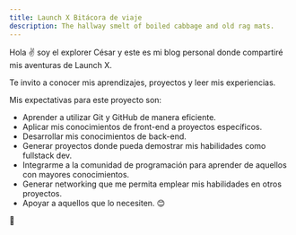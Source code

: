 ```yaml
---
title: Launch X Bitácora de viaje
description: The hallway smelt of boiled cabbage and old rag mats.
---
```


Hola ✌️  soy el explorer César y este es mi blog personal donde compartiré mis aventuras de Launch X.

Te invito a conocer mis aprendizajes, proyectos y leer mis experiencias.

Mis expectativas para este proyecto son: 

- Aprender a utilizar Git y GitHub de manera eficiente.
- Aplicar mis conocimientos de front-end a proyectos específicos.
- Desarrollar mis conocimientos de back-end.
- Generar proyectos donde pueda demostrar mis habilidades como fullstack dev.
- Integrarme a la comunidad de programación para aprender de aquellos con mayores conocimientos.
- Generar networking que me permita emplear mis habilidades en otros proyectos.
- Apoyar a aquellos que lo necesiten. 😊

🚀
